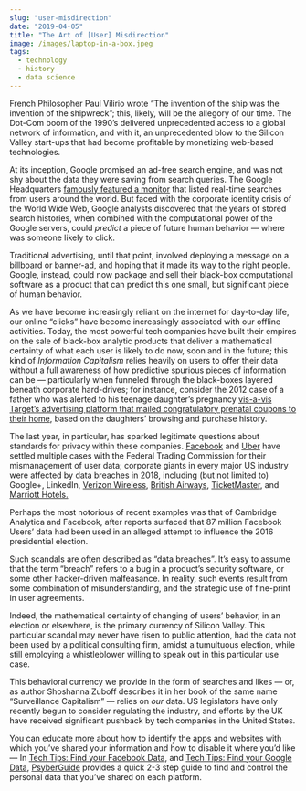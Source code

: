 ```yaml
---
slug: "user-misdirection"
date: "2019-04-05"
title: "The Art of [User] Misdirection"
image: /images/laptop-in-a-box.jpeg
tags:
  - technology
  - history
  - data science
---
```


French Philosopher Paul Vilirio wrote “The invention of the ship was the invention of the shipwreck”; this, likely, will be the allegory of our time. The Dot-Com boom of the 1990’s delivered unprecedented access to a global network of information, and with it, an unprecedented blow to the Silicon Valley start-ups that had become profitable by monetizing web-based technologies.

At its inception, Google promised an ad-free search engine, and was not shy about the data they were saving from search queries. The Google Headquarters [famously featured a monitor](https://trip101.com/article/visiting-google) that listed real-time searches from users around the world. But faced with the corporate identity crisis of the World Wide Web, Google analysts discovered that the years of stored search histories, when combined with the computational power of the Google servers, could _predict_ a piece of future human behavior — where was someone likely to click.

Traditional advertising, until that point, involved deploying a message on a billboard or banner-ad, and hoping that it made its way to the right people. Google, instead, could now package and sell their black-box computational software as a product that can predict this one small, but significant piece of human behavior.

As we have become increasingly reliant on the internet for day-to-day life, our online “clicks” have become increasingly associated with our offline activities. Today, the most powerful tech companies have built their empires on the sale of black-box analytic products that deliver a mathematical certainty of what each user is likely to do now, soon and in the future; this kind of _Information Capitalism_ relies heavily on users to offer their data without a full awareness of how predictive spurious pieces of information can be — particularly when funneled through the black-boxes layered beneath corporate hard-drives; for instance, consider the 2012 case of a father who was alerted to his teenage daughter’s pregnancy [vis-a-vis Target’s advertising platform that mailed congratulatory prenatal coupons to their home](https://www.forbes.com/sites/kashmirhill/2012/02/16/how-target-figured-out-a-teen-girl-was-pregnant-before-her-father-did/#2b9cd2d66668), based on the daughters’ browsing and purchase history.

The last year, in particular, has sparked legitimate questions about standards for privacy within these companies. [Facebook](https://www.ftc.gov/news-events/press-releases/2012/08/ftc-approves-final-settlement-facebook) and [Uber](https://www.ftc.gov/news-events/press-releases/2018/04/uber-agrees-expanded-settlement-ftc-related-privacy-security) have settled multiple cases with the Federal Trading Commission for their mismanagement of user data; corporate giants in every major US industry were affected by data breaches in 2018, including (but not limited to) Google+, LinkedIn, [Verizon Wireless](https://www.upguard.com/breaches/verizon-cloud-leak), [British Airways](https://www.forbes.com/sites/kateoflahertyuk/2018/09/20/how-the-british-airways-breach-will-reveal-the-true-cost-of-gdpr/#4c5f00853edf), [TicketMaster](https://www.wired.co.uk/article/ticketmaster-data-breach-monzo-inbenta), and [Marriott Hotels.](https://www.forbes.com/sites/kateoflahertyuk/2018/11/30/marriott-breach-what-happened-how-serious-is-it-and-who-is-impacted/#7311e7127d25)

Perhaps the most notorious of recent examples was that of Cambridge Analytica and Facebook, after reports surfaced that 87 million Facebook Users’ data had been used in an alleged attempt to influence the 2016 presidential election.

Such scandals are often described as “data breaches”. It’s easy to assume that the term “breach” refers to a bug in a product’s security software, or some other hacker-driven malfeasance. In reality, such events result from some combination of misunderstanding, and the strategic use of fine-print in user agreements.

Indeed, the mathematical certainty of changing of users’ behavior, in an election or elsewhere, is the primary currency of Silicon Valley. This particular scandal may never have risen to public attention, had the data not been used by a political consulting firm, amidst a tumultuous election, while still employing a whistleblower willing to speak out in this particular use case.

This behavioral currency we provide in the form of searches and likes — or, as author Shoshanna Zuboff describes it in her book of the same name “Surveillance Capitalism” — relies on _our_ data. US legislators have only recently begun to consider regulating the industry, and efforts by the UK have received significant pushback by tech companies in the United States.

You can educate more about how to identify the apps and websites with which you’ve shared your information and how to disable it where you’d like — In [Tech Tips: Find your Facebook Data](https://psyberguide.org/resources/tech-tips-facebook-data/), and [Tech Tips: Find your Google Data](https://psyberguide.org/resources/tech-tips-find-and-manage-your-google-data/), [PsyberGuide](http://PsyberGuide.org) provides a quick 2-3 step guide to find and control the personal data that you’ve shared on each platform.
